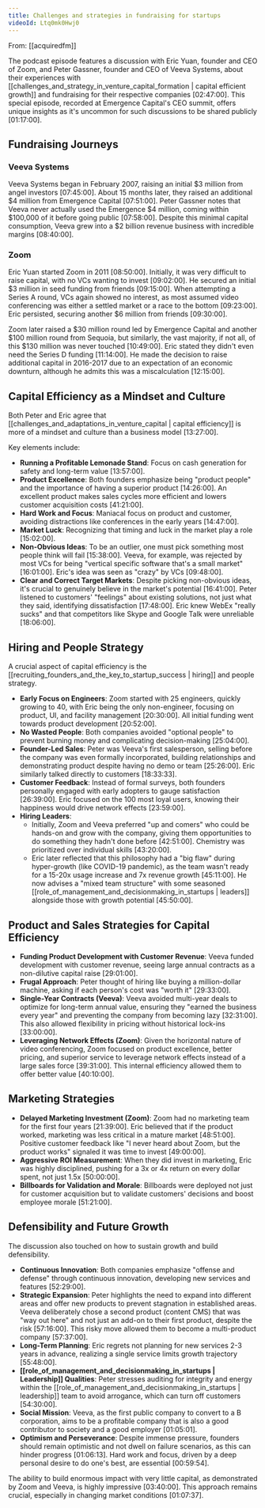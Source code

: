```yaml
---
title: Challenges and strategies in fundraising for startups
videoId: Ltq0mk0Hwj0
---
```


From: [[acquiredfm]] <br/> 

The podcast episode features a discussion with Eric Yuan, founder and CEO of Zoom, and Peter Gassner, founder and CEO of Veeva Systems, about their experiences with [[challenges_and_strategy_in_venture_capital_formation | capital efficient growth]] and fundraising for their respective companies <a class="yt-timestamp" data-t="02:47:00">[02:47:00]</a>. This special episode, recorded at Emergence Capital's CEO summit, offers unique insights as it's uncommon for such discussions to be shared publicly <a class="yt-timestamp" data-t="01:17:00">[01:17:00]</a>.

## Fundraising Journeys

### Veeva Systems
Veeva Systems began in February 2007, raising an initial $3 million from angel investors <a class="yt-timestamp" data-t="07:45:00">[07:45:00]</a>. About 15 months later, they raised an additional $4 million from Emergence Capital <a class="yt-timestamp" data-t="07:51:00">[07:51:00]</a>. Peter Gassner notes that Veeva never actually used the Emergence $4 million, coming within $100,000 of it before going public <a class="yt-timestamp" data-t="07:58:00">[07:58:00]</a>. Despite this minimal capital consumption, Veeva grew into a $2 billion revenue business with incredible margins <a class="yt-timestamp" data-t="08:40:00">[08:40:00]</a>.

### Zoom
Eric Yuan started Zoom in 2011 <a class="yt-timestamp" data-t="08:50:00">[08:50:00]</a>. Initially, it was very difficult to raise capital, with no VCs wanting to invest <a class="yt-timestamp" data-t="09:02:00">[09:02:00]</a>. He secured an initial $3 million in seed funding from friends <a class="yt-timestamp" data-t="09:15:00">[09:15:00]</a>. When attempting a Series A round, VCs again showed no interest, as most assumed video conferencing was either a settled market or a race to the bottom <a class="yt-timestamp" data-t="09:23:00">[09:23:00]</a>. Eric persisted, securing another $6 million from friends <a class="yt-timestamp" data-t="09:30:00">[09:30:00]</a>.

Zoom later raised a $30 million round led by Emergence Capital and another $100 million round from Sequoia, but similarly, the vast majority, if not all, of this $130 million was never touched <a class="yt-timestamp" data-t="10:49:00">[10:49:00]</a>. Eric stated they didn't even need the Series D funding <a class="yt-timestamp" data-t="11:14:00">[11:14:00]</a>. He made the decision to raise additional capital in 2016-2017 due to an expectation of an economic downturn, although he admits this was a miscalculation <a class="yt-timestamp" data-t="12:15:00">[12:15:00]</a>.

## Capital Efficiency as a Mindset and Culture
Both Peter and Eric agree that [[challenges_and_adaptations_in_venture_capital | capital efficiency]] is more of a mindset and culture than a business model <a class="yt-timestamp" data-t="13:27:00">[13:27:00]</a>.

Key elements include:
*   **Running a Profitable Lemonade Stand**: Focus on cash generation for safety and long-term value <a class="yt-timestamp" data-t="13:57:00">[13:57:00]</a>.
*   **Product Excellence**: Both founders emphasize being "product people" and the importance of having a superior product <a class="yt-timestamp" data-t="14:26:00">[14:26:00]</a>. An excellent product makes sales cycles more efficient and lowers customer acquisition costs <a class="yt-timestamp" data-t="41:21:00">[41:21:00]</a>.
*   **Hard Work and Focus**: Maniacal focus on product and customer, avoiding distractions like conferences in the early years <a class="yt-timestamp" data-t="14:47:00">[14:47:00]</a>.
*   **Market Luck**: Recognizing that timing and luck in the market play a role <a class="yt-timestamp" data-t="15:02:00">[15:02:00]</a>.
*   **Non-Obvious Ideas**: To be an outlier, one must pick something most people think will fail <a class="yt-timestamp" data-t="15:38:00">[15:38:00]</a>. Veeva, for example, was rejected by most VCs for being "vertical specific software that's a small market" <a class="yt-timestamp" data-t="16:01:00">[16:01:00]</a>. Eric's idea was seen as "crazy" by VCs <a class="yt-timestamp" data-t="09:48:00">[09:48:00]</a>.
*   **Clear and Correct Target Markets**: Despite picking non-obvious ideas, it's crucial to genuinely believe in the market's potential <a class="yt-timestamp" data-t="16:41:00">[16:41:00]</a>. Peter listened to customers' "feelings" about existing solutions, not just what they said, identifying dissatisfaction <a class="yt-timestamp" data-t="17:48:00">[17:48:00]</a>. Eric knew WebEx "really sucks" and that competitors like Skype and Google Talk were unreliable <a class="yt-timestamp" data-t="18:06:00">[18:06:00]</a>.

## Hiring and People Strategy
A crucial aspect of capital efficiency is the [[recruiting_founders_and_the_key_to_startup_success | hiring]] and people strategy.

*   **Early Focus on Engineers**: Zoom started with 25 engineers, quickly growing to 40, with Eric being the only non-engineer, focusing on product, UI, and facility management <a class="yt-timestamp" data-t="20:30:00">[20:30:00]</a>. All initial funding went towards product development <a class="yt-timestamp" data-t="20:52:00">[20:52:00]</a>.
*   **No Wasted People**: Both companies avoided "optional people" to prevent burning money and complicating decision-making <a class="yt-timestamp" data-t="25:04:00">[25:04:00]</a>.
*   **Founder-Led Sales**: Peter was Veeva's first salesperson, selling before the company was even formally incorporated, building relationships and demonstrating product despite having no demo or team <a class="yt-timestamp" data-t="25:26:00">[25:26:00]</a>. Eric similarly talked directly to customers <a class="yt-timestamp" data-t="18:33:00">[18:33:33]</a>.
*   **Customer Feedback**: Instead of formal surveys, both founders personally engaged with early adopters to gauge satisfaction <a class="yt-timestamp" data-t="26:39:00">[26:39:00]</a>. Eric focused on the 100 most loyal users, knowing their happiness would drive network effects <a class="yt-timestamp" data-t="23:59:00">[23:59:00]</a>.
*   **Hiring Leaders**:
    *   Initially, Zoom and Veeva preferred "up and comers" who could be hands-on and grow with the company, giving them opportunities to do something they hadn't done before <a class="yt-timestamp" data-t="42:51:00">[42:51:00]</a>. Chemistry was prioritized over individual skills <a class="yt-timestamp" data-t="43:20:00">[43:20:00]</a>.
    *   Eric later reflected that this philosophy had a "big flaw" during hyper-growth (like COVID-19 pandemic), as the team wasn't ready for a 15-20x usage increase and 7x revenue growth <a class="yt-timestamp" data-t="45:11:00">[45:11:00]</a>. He now advises a "mixed team structure" with some seasoned [[role_of_management_and_decisionmaking_in_startups | leaders]] alongside those with growth potential <a class="yt-timestamp" data-t="45:50:00">[45:50:00]</a>.

## Product and Sales Strategies for Capital Efficiency
*   **Funding Product Development with Customer Revenue**: Veeva funded development with customer revenue, seeing large annual contracts as a non-dilutive capital raise <a class="yt-timestamp" data-t="29:01:00">[29:01:00]</a>.
*   **Frugal Approach**: Peter thought of hiring like buying a million-dollar machine, asking if each person's cost was "worth it" <a class="yt-timestamp" data-t="29:33:00">[29:33:00]</a>.
*   **Single-Year Contracts (Veeva)**: Veeva avoided multi-year deals to optimize for long-term annual value, ensuring they "earned the business every year" and preventing the company from becoming lazy <a class="yt-timestamp" data-t="32:31:00">[32:31:00]</a>. This also allowed flexibility in pricing without historical lock-ins <a class="yt-timestamp" data-t="33:00:00">[33:00:00]</a>.
*   **Leveraging Network Effects (Zoom)**: Given the horizontal nature of video conferencing, Zoom focused on product excellence, better pricing, and superior service to leverage network effects instead of a large sales force <a class="yt-timestamp" data-t="39:31:00">[39:31:00]</a>. This internal efficiency allowed them to offer better value <a class="yt-timestamp" data-t="40:10:00">[40:10:00]</a>.

## Marketing Strategies
*   **Delayed Marketing Investment (Zoom)**: Zoom had no marketing team for the first four years <a class="yt-timestamp" data-t="21:39:00">[21:39:00]</a>. Eric believed that if the product worked, marketing was less critical in a mature market <a class="yt-timestamp" data-t="48:51:00">[48:51:00]</a>. Positive customer feedback like "I never heard about Zoom, but the product works" signaled it was time to invest <a class="yt-timestamp" data-t="49:00:00">[49:00:00]</a>.
*   **Aggressive ROI Measurement**: When they did invest in marketing, Eric was highly disciplined, pushing for a 3x or 4x return on every dollar spent, not just 1.5x <a class="yt-timestamp" data-t="50:00:00">[50:00:00]</a>.
*   **Billboards for Validation and Morale**: Billboards were deployed not just for customer acquisition but to validate customers' decisions and boost employee morale <a class="yt-timestamp" data-t="51:21:00">[51:21:00]</a>.

## Defensibility and Future Growth
The discussion also touched on how to sustain growth and build defensibility.

*   **Continuous Innovation**: Both companies emphasize "offense and defense" through continuous innovation, developing new services and features <a class="yt-timestamp" data-t="52:29:00">[52:29:00]</a>.
*   **Strategic Expansion**: Peter highlights the need to expand into different areas and offer new products to prevent stagnation in established areas. Veeva deliberately chose a second product (content CMS) that was "way out here" and not just an add-on to their first product, despite the risk <a class="yt-timestamp" data-t="57:16:00">[57:16:00]</a>. This risky move allowed them to become a multi-product company <a class="yt-timestamp" data-t="57:37:00">[57:37:00]</a>.
*   **Long-Term Planning**: Eric regrets not planning for new services 2-3 years in advance, realizing a single service limits growth trajectory <a class="yt-timestamp" data-t="55:48:00">[55:48:00]</a>.
*   **[[role_of_management_and_decisionmaking_in_startups | Leadership]] Qualities**: Peter stresses auditing for integrity and energy within the [[role_of_management_and_decisionmaking_in_startups | leadership]] team to avoid arrogance, which can turn off customers <a class="yt-timestamp" data-t="54:30:00">[54:30:00]</a>.
*   **Social Mission**: Veeva, as the first public company to convert to a B corporation, aims to be a profitable company that is also a good contributor to society and a good employer <a class="yt-timestamp" data-t="01:05:01">[01:05:01]</a>.
*   **Optimism and Perseverance**: Despite immense pressure, founders should remain optimistic and not dwell on failure scenarios, as this can hinder progress <a class="yt-timestamp" data-t="01:06:13">[01:06:13]</a>. Hard work and focus, driven by a deep personal desire to do one's best, are essential <a class="yt-timestamp" data-t="00:59:54">[00:59:54]</a>.

The ability to build enormous impact with very little capital, as demonstrated by Zoom and Veeva, is highly impressive <a class="yt-timestamp" data-t="03:40:00">[03:40:00]</a>. This approach remains crucial, especially in changing market conditions <a class="yt-timestamp" data-t="01:07:37">[01:07:37]</a>.